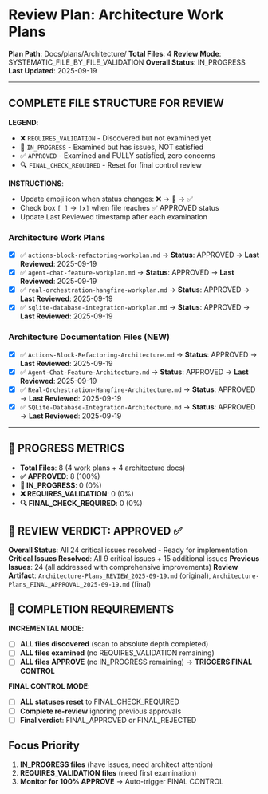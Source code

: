 # Review Plan: Architecture Work Plans

**Plan Path**: Docs/plans/Architecture/
**Total Files**: 4
**Review Mode**: SYSTEMATIC_FILE_BY_FILE_VALIDATION
**Overall Status**: IN_PROGRESS
**Last Updated**: 2025-09-19

---

## COMPLETE FILE STRUCTURE FOR REVIEW

**LEGEND**:
- ❌ `REQUIRES_VALIDATION` - Discovered but not examined yet
- 🔄 `IN_PROGRESS` - Examined but has issues, NOT satisfied
- ✅ `APPROVED` - Examined and FULLY satisfied, zero concerns
- 🔍 `FINAL_CHECK_REQUIRED` - Reset for final control review

**INSTRUCTIONS**:
- Update emoji icon when status changes: ❌ → 🔄 → ✅
- Check box `[ ]` → `[x]` when file reaches ✅ APPROVED status
- Update Last Reviewed timestamp after each examination

### Architecture Work Plans
- [x] ✅ `actions-block-refactoring-workplan.md` → **Status**: APPROVED → **Last Reviewed**: 2025-09-19
- [x] ✅ `agent-chat-feature-workplan.md` → **Status**: APPROVED → **Last Reviewed**: 2025-09-19
- [x] ✅ `real-orchestration-hangfire-workplan.md` → **Status**: APPROVED → **Last Reviewed**: 2025-09-19
- [x] ✅ `sqlite-database-integration-workplan.md` → **Status**: APPROVED → **Last Reviewed**: 2025-09-19

### Architecture Documentation Files (NEW)
- [x] ✅ `Actions-Block-Refactoring-Architecture.md` → **Status**: APPROVED → **Last Reviewed**: 2025-09-19
- [x] ✅ `Agent-Chat-Feature-Architecture.md` → **Status**: APPROVED → **Last Reviewed**: 2025-09-19
- [x] ✅ `Real-Orchestration-Hangfire-Architecture.md` → **Status**: APPROVED → **Last Reviewed**: 2025-09-19
- [x] ✅ `SQLite-Database-Integration-Architecture.md` → **Status**: APPROVED → **Last Reviewed**: 2025-09-19

---

## 🚨 PROGRESS METRICS
- **Total Files**: 8 (4 work plans + 4 architecture docs)
- **✅ APPROVED**: 8 (100%)
- **🔄 IN_PROGRESS**: 0 (0%)
- **❌ REQUIRES_VALIDATION**: 0 (0%)
- **🔍 FINAL_CHECK_REQUIRED**: 0 (0%)

## 🚨 REVIEW VERDICT: APPROVED ✅
**Overall Status**: All 24 critical issues resolved - Ready for implementation
**Critical Issues Resolved**: All 9 critical issues + 15 additional issues
**Previous Issues**: 24 (all addressed with comprehensive improvements)
**Review Artifact**: `Architecture-Plans_REVIEW_2025-09-19.md` (original), `Architecture-Plans_FINAL_APPROVAL_2025-09-19.md` (final)

## 🚨 COMPLETION REQUIREMENTS
**INCREMENTAL MODE**:
- [ ] **ALL files discovered** (scan to absolute depth completed)
- [ ] **ALL files examined** (no REQUIRES_VALIDATION remaining)
- [ ] **ALL files APPROVE** (no IN_PROGRESS remaining) → **TRIGGERS FINAL CONTROL**

**FINAL CONTROL MODE**:
- [ ] **ALL statuses reset** to FINAL_CHECK_REQUIRED
- [ ] **Complete re-review** ignoring previous approvals
- [ ] **Final verdict**: FINAL_APPROVED or FINAL_REJECTED

## Focus Priority
1. **IN_PROGRESS files** (have issues, need architect attention)
2. **REQUIRES_VALIDATION files** (need first examination)
3. **Monitor for 100% APPROVE** → Auto-trigger FINAL CONTROL